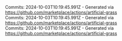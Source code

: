 Commits: 2024-10-03T10:19:45.991Z - Generated via https://github.com/marketplace/actions/artificial-grass
<br>
Commits: 2024-10-03T10:19:45.991Z - Generated via https://github.com/marketplace/actions/artificial-grass
<br>
Commits: 2024-10-03T10:19:45.991Z - Generated via https://github.com/marketplace/actions/artificial-grass
<br>

